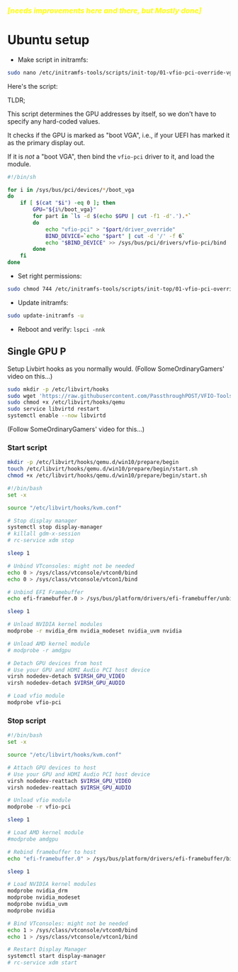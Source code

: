 <h3 style="color: yellow;"> <i>[needs improvements here and there, but Mostly done]</i> </h3>

# Ubuntu setup

- Make script in initramfs:

```bash
sudo nano /etc/initramfs-tools/scripts/init-top/01-vfio-pci-override-vga.sh
```

Here's the script:

TLDR;

This script determines the GPU addresses by itself, so we don't have to specify any hard-coded values.

It checks if the GPU is marked as "boot VGA", i.e., if your UEFI has marked it as the primary display out.

If it is *not* a "boot VGA", then bind the `vfio-pci` driver to it, and load the module.

```bash
#!/bin/sh

for i in /sys/bus/pci/devices/*/boot_vga
do
    if [ $(cat "$i") -eq 0 ]; then
        GPU="${i%/boot_vga}"
        for part in `ls -d $(echo $GPU | cut -f1 -d'.').*`
        do
            echo "vfio-pci" > "$part/driver_override"
            BIND_DEVICE=`echo "$part" | cut -d '/' -f 6`
            echo "$BIND_DEVICE" >> /sys/bus/pci/drivers/vfio-pci/bind
        done
    fi
done
```

- Set right permissions:

```bash
sudo chmod 744 /etc/initramfs-tools/scripts/init-top/01-vfio-pci-override-vga.sh
```

- Update initramfs:

```bash
sudo update-initramfs -u
```

- Reboot and verify: `lspci -nnk`


## Single GPU P


Setup Livbirt hooks as you normally would.
(Follow SomeOrdinaryGamers' video on this...)

```bash
sudo mkdir -p /etc/libvirt/hooks
sudo wget 'https://raw.githubusercontent.com/PassthroughPOST/VFIO-Tools/master/libvirt_hooks/qemu'      -O /etc/libvirt/hooks/qemu
sudo chmod +x /etc/libvirt/hooks/qemu
sudo service libvirtd restart
systemctl enable --now libvirtd
```

(Follow SomeOrdinaryGamers' video for this...)


### Start script

```bash
mkdir -p /etc/libvirt/hooks/qemu.d/win10/prepare/begin
touch /etc/libvirt/hooks/qemu.d/win10/prepare/begin/start.sh
chmod +x /etc/libvirt/hooks/qemu.d/win10/prepare/begin/start.sh
```

```bash
#!/bin/bash
set -x

source "/etc/libvirt/hooks/kvm.conf"

# Stop display manager
systemctl stop display-manager
# killall gdm-x-session
# rc-service xdm stop

sleep 1

# Unbind VTconsoles: might not be needed
echo 0 > /sys/class/vtconsole/vtcon0/bind
echo 0 > /sys/class/vtconsole/vtcon1/bind

# Unbind EFI Framebuffer
echo efi-framebuffer.0 > /sys/bus/platform/drivers/efi-framebuffer/unbind

sleep 1

# Unload NVIDIA kernel modules
modprobe -r nvidia_drm nvidia_modeset nvidia_uvm nvidia

# Unload AMD kernel module
# modprobe -r amdgpu

# Detach GPU devices from host
# Use your GPU and HDMI Audio PCI host device
virsh nodedev-detach $VIRSH_GPU_VIDEO
virsh nodedev-detach $VIRSH_GPU_AUDIO

# Load vfio module
modprobe vfio-pci
```

### Stop script

```bash
#!/bin/bash
set -x

source "/etc/libvirt/hooks/kvm.conf"

# Attach GPU devices to host
# Use your GPU and HDMI Audio PCI host device
virsh nodedev-reattach $VIRSH_GPU_VIDEO
virsh nodedev-reattach $VIRSH_GPU_AUDIO

# Unload vfio module
modprobe -r vfio-pci

sleep 1

# Load AMD kernel module
#modprobe amdgpu

# Rebind framebuffer to host
echo "efi-framebuffer.0" > /sys/bus/platform/drivers/efi-framebuffer/bind

sleep 1

# Load NVIDIA kernel modules
modprobe nvidia_drm
modprobe nvidia_modeset
modprobe nvidia_uvm
modprobe nvidia

# Bind VTconsoles: might not be needed
echo 1 > /sys/class/vtconsole/vtcon0/bind
echo 1 > /sys/class/vtconsole/vtcon1/bind

# Restart Display Manager
systemctl start display-manager
# rc-service xdm start
```
